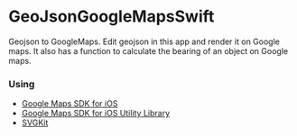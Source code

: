 # GeoJsonGoogleMapsSwift
Geojson to GoogleMaps.
Edit geojson in this app and render it on Google maps.
It also has a function to calculate the bearing of an object on Google maps.

### Using

- [Google Maps SDK for iOS](https://developers.google.com/maps/documentation/ios-sdk/)
- [Google Maps SDK for iOS Utility Library](https://github.com/googlemaps/google-maps-ios-utils)
- [SVGKit](https://github.com/SVGKit/SVGKit.git)
